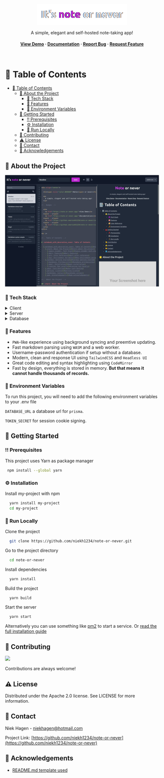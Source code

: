 <div align="center">

  <img src="assets/logo.png" />
  
  <p>
    A simple, elegant and self-hosted note-taking app!
  </p>

<!-- Badges -->
  <!-- Todo insert -->

  <h4>
    <a href="https://note-or-never.app/">View Demo</a>
  <span> · </span>
    <a href="https://note-or-never.app/">Documentation</a>
  <span> · </span>
    <a href="https://github.com/niekh1234/note-or-never/issues/">Report Bug</a>
  <span> · </span>
    <a href="https://github.com/niekh1234/note-or-never/issues">Request Feature</a>
  </h4>
</div>

<br />

<!-- Table of Contents -->

# :notebook_with_decorative_cover: Table of Contents

- [:notebook_with_decorative_cover: Table of Contents](#notebook_with_decorative_cover-table-of-contents)
  - [:star2: About the Project](#star2-about-the-project)
    - [:space_invader: Tech Stack](#space_invader-tech-stack)
    - [:dart: Features](#dart-features)
    - [:key: Environment Variables](#key-environment-variables)
  - [:toolbox: Getting Started](#toolbox-getting-started)
    - [:bangbang: Prerequisites](#bangbang-prerequisites)
    - [:gear: Installation](#gear-installation)
    - [:running: Run Locally](#running-run-locally)
  - [:wave: Contributing](#wave-contributing)
  - [:warning: License](#warning-license)
  - [:handshake: Contact](#handshake-contact)
  - [:gem: Acknowledgements](#gem-acknowledgements)

<!-- About the Project -->

## :star2: About the Project

<div align="center"> 
  <img src="assets/note-or-never.jpg" alt="screenshot" />
</div>

<!-- TechStack -->

### :space_invader: Tech Stack

<details>
  <summary>Client</summary>
  <ul>
    <li><a href="https://www.typescriptlang.org/">Typescript</a></li>
    <li><a href="https://nextjs.org/">Next.js</a></li>
    <li><a href="https://reactjs.org/">React.js</a></li>
    <li><a href="https://tailwindcss.com/">TailwindCSS</a></li>
  </ul>
</details>

<details>
  <summary>Server</summary>
  <ul>
    <li><a href="https://www.typescriptlang.org/">Typescript</a></li>
    <li><a href="https://nextjs.org/">Next.js api routes</a></li>
    <li><a href="https://www.prisma.io/">Prisma</a></li>    
  </ul>
</details>

<details>
<summary>Database</summary>
  <ul>
    <li><a href="https://www.postgresql.org/">PostgreSQL</a></li>
  </ul>
</details>

<!-- Features -->

### :dart: Features

- `PWA`-like experience using background syncing and preemtive updating.
- Fast markdown parsing using `WASM` and a web worker.
- Username-password authentication if setup without a database.
- Modern, clean and response UI using `TailwindCSS` and `Headless UI`
- Great code editing and syntax highlighting using `CodeMirror`
- Fast by design, everything is stored in memory. **But that means it cannot handle thousands of records.**

<!-- Env Variables -->

### :key: Environment Variables

To run this project, you will need to add the following environment variables to your .env file

`DATABASE_URL` a database url for `prisma`.

`TOKEN_SECRET` for session cookie signing.

<!-- Getting Started -->

## :toolbox: Getting Started

<!-- Prerequisites -->

### :bangbang: Prerequisites

This project uses Yarn as package manager

```bash
 npm install --global yarn
```

<!-- Installation -->

### :gear: Installation

Install my-project with npm

```bash
  yarn install my-project
  cd my-project
```

<!-- Run Locally -->

### :running: Run Locally

Clone the project

```bash
  git clone https://github.com/niekh1234/note-or-never.git
```

Go to the project directory

```bash
  cd note-or-never
```

Install dependencies

```bash
  yarn install
```

Build the project

```bash
  yarn build
```

Start the server

```bash
  yarn start
```

Alternatively you can use something like [pm2](https://pm2.keymetrics.io/) to start a service.
Or [read the full installation guide](https://note-or-never.app/installation)

<!-- Contributing -->

## :wave: Contributing

<a href="https://github.com/niekh1234/note-or-never/graphs/contributors">
  <img src="https://contrib.rocks/image?repo=niekh1234/note-or-never" />
</a>

Contributions are always welcome!

<!-- License -->

## :warning: License

Distributed under the Apache 2.0 license. See LICENSE for more information.

<!-- Contact -->

## :handshake: Contact

Niek Hagen - niekhagen@hotmail.com

Project Link: [https://github.com/niekh1234/note-or-never](https://github.com/niekh1234/note-or-never)

<!-- Acknowledgments -->

## :gem: Acknowledgements

- [README.md template used](https://github.com/Louis3797/awesome-readme-template)
